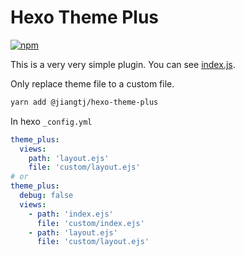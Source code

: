 # Hexo Theme Plus

[![npm](https://img.shields.io/npm/v/@jiangtj/hexo-theme-plus.svg?style=popout-square)](https://www.npmjs.com/package/@jiangtj/hexo-theme-plus)

This is a very very simple plugin. You can see [index.js](index.js).

Only replace theme file to a custom file.

```bash
yarn add @jiangtj/hexo-theme-plus
```
In hexo `_config.yml`
```yml 
theme_plus:
  views:
    path: 'layout.ejs'
    file: 'custom/layout.ejs'
# or
theme_plus:
  debug: false
  views:
    - path: 'index.ejs'
      file: 'custom/index.ejs'
    - path: 'layout.ejs'
      file: 'custom/layout.ejs'
```
